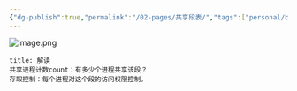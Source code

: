 ```yaml
---
{"dg-publish":true,"permalink":"/02-pages/共享段表/","tags":["personal/blog","os"]}
---
```


![image.png](https://yelanyanyu-img-bed.oss-cn-hangzhou.aliyuncs.com/img/blog/2024/09/20240914190347.png)

```ad-note
title: 解读
共享进程计数count：有多少个进程共享该段？
存取控制：每个进程对这个段的访问权限控制。
```